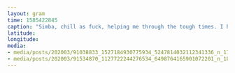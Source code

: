 ```yaml
---
layout: gram
time: 1585422845
caption: "Simba, chill as fuck, helping me through the tough times. I hope that in some way he understands how much I love him. #pdxbeehive #covid_19"
latitude: 
longitude: 
media:
- media/posts/202003/91038833_1527184930775934_5247814032112341336_n_17850699724955993.jpg
- media/posts/202003/91534870_1127722244276534_6498764165901072201_n_18058144435214883.jpg
---
```


